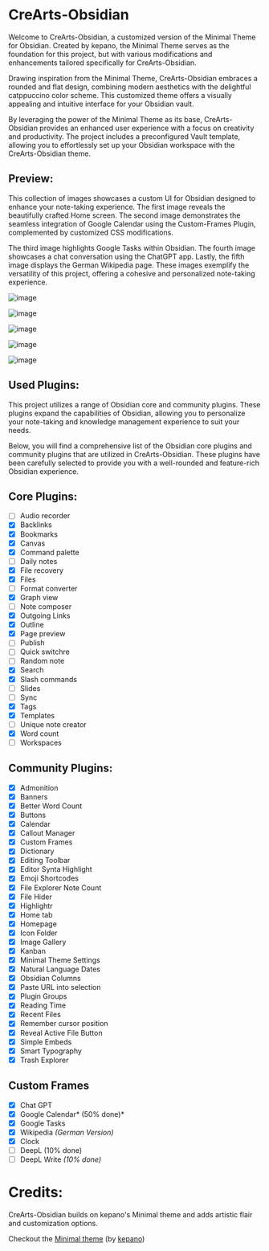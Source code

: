 # CreArts-Obsidian 

Welcome to CreArts-Obsidian, a customized version of the Minimal Theme for Obsidian. Created by kepano, the Minimal Theme serves as the foundation for this project, but with various modifications and enhancements tailored specifically for CreArts-Obsidian.

Drawing inspiration from the Minimal Theme, CreArts-Obsidian embraces a rounded and flat design, combining modern aesthetics with the delightful catppuccino color scheme. This customized theme offers a visually appealing and intuitive interface for your Obsidian vault.

By leveraging the power of the Minimal Theme as its base, CreArts-Obsidian provides an enhanced user experience with a focus on creativity and productivity. The project includes a preconfigured Vault template, allowing you to effortlessly set up your Obsidian workspace with the CreArts-Obsidian theme.

## Preview:
This collection of images showcases a custom UI for Obsidian designed to enhance your note-taking experience. The first image reveals the beautifully crafted Home screen. The second image demonstrates the seamless integration of Google Calendar using the Custom-Frames Plugin, complemented by customized CSS modifications.

The third image highlights Google Tasks within Obsidian. The fourth image showcases a chat conversation using the ChatGPT app. Lastly, the fifth image displays the German Wikipedia page. These images exemplify the versatility of this project, offering a cohesive and personalized note-taking experience.

![image](https://github.com/CorellanStoma/CreArts-Obsidian/assets/58918358/5b2e8724-f796-4430-a09b-290b8ce8b1f6)

![image](https://github.com/CorellanStoma/CreArts-Obsidian/assets/58918358/48fdde87-5898-4fd1-992d-7e689687dc5a)

![image](https://github.com/CorellanStoma/CreArts-Obsidian/assets/58918358/1219d68a-e28c-4ab4-9149-2fbd77f46c2b)

![image](https://github.com/CorellanStoma/CreArts-Obsidian/assets/58918358/24ea8f9d-0059-4906-add1-fa509b25e1e9)

![image](https://github.com/CorellanStoma/CreArts-Obsidian/assets/58918358/ae1ee903-0f03-4240-a269-ee1b0db72bad)

## Used Plugins:

This project utilizes a range of Obsidian core and community plugins. These plugins expand the capabilities of Obsidian, allowing you to personalize your note-taking and knowledge management experience to suit your needs. 

Below, you will find a comprehensive list of the Obsidian core plugins and community plugins that are utilized in CreArts-Obsidian. These plugins have been carefully selected to provide you with a well-rounded and feature-rich Obsidian experience.

## Core Plugins:
- [ ] Audio recorder
- [x] Backlinks
- [x] Bookmarks
- [x] Canvas
- [x] Command palette
- [ ] Daily notes
- [x] File recovery
- [x] Files
- [ ] Format converter
- [x] Graph view
- [ ] Note composer
- [x] Outgoing Links
- [x] Outline
- [x] Page preview
- [ ] Publish
- [ ] Quick switchre
- [ ] Random note
- [x] Search
- [x] Slash commands
- [ ] Slides
- [ ] Sync
- [x] Tags
- [x] Templates
- [ ] Unique note creator
- [x] Word count
- [ ] Workspaces

## Community Plugins:
- [x] Admonition
- [x] Banners
- [x] Better Word Count
- [x] Buttons
- [x] Calendar
- [x] Callout Manager
- [x] Custom Frames
- [x] Dictionary
- [x] Editing Toolbar
- [x] Editor Synta Highlight
- [x] Emoji Shortcodes
- [x] File Explorer Note Count
- [x] File Hider
- [x] Highlightr
- [x] Home tab
- [x] Homepage
- [x] Icon Folder
- [x] Image Gallery
- [x] Kanban
- [x] Minimal Theme Settings
- [x] Natural Language Dates
- [x] Obsidian Columns
- [x] Paste URL into selection
- [x] Plugin Groups
- [x] Reading Time
- [x] Recent Files
- [x] Remember cursor position
- [x] Reveal Active File Button
- [x] Simple Embeds
- [x] Smart Typography
- [x] Trash Explorer

## Custom Frames

- [x] Chat GPT
- [x] Google Calendar* (50% done)*
- [x] Google Tasks
- [x] Wikipedia *(German Version)*
- [x] Clock
- [ ] DeepL (10% done)
- [ ] DeepL Write *(10% done)*

# Credits:
CreArts-Obsidian builds on kepano's Minimal theme and adds artistic flair and customization options.

Checkout the [Minimal theme](https://github.com/kepano/obsidian-minimal) (by [kepano](https://github.com/kepano))